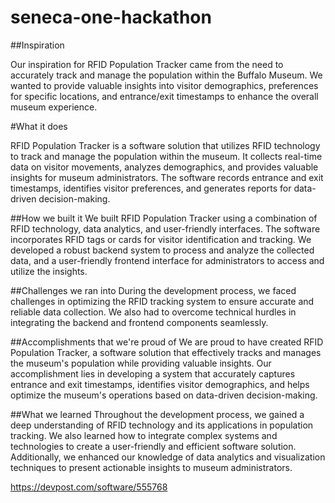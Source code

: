 # seneca-one-hackathon

##Inspiration

Our inspiration for RFID Population Tracker came from the need to accurately track and manage the population within the Buffalo Museum. We wanted to provide valuable insights into visitor demographics, preferences for specific locations, and entrance/exit timestamps to enhance the overall museum experience.

#What it does

RFID Population Tracker is a software solution that utilizes RFID technology to track and manage the population within the museum. It collects real-time data on visitor movements, analyzes demographics, and provides valuable insights for museum administrators. The software records entrance and exit timestamps, identifies visitor preferences, and generates reports for data-driven decision-making.

##How we built it
We built RFID Population Tracker using a combination of RFID technology, data analytics, and user-friendly interfaces. The software incorporates RFID tags or cards for visitor identification and tracking. We developed a robust backend system to process and analyze the collected data, and a user-friendly frontend interface for administrators to access and utilize the insights.

##Challenges we ran into
During the development process, we faced challenges in optimizing the RFID tracking system to ensure accurate and reliable data collection. We also had to overcome technical hurdles in integrating the backend and frontend components seamlessly.

##Accomplishments that we're proud of
We are proud to have created RFID Population Tracker, a software solution that effectively tracks and manages the museum's population while providing valuable insights. Our accomplishment lies in developing a system that accurately captures entrance and exit timestamps, identifies visitor demographics, and helps optimize the museum's operations based on data-driven decision-making.

##What we learned
Throughout the development process, we gained a deep understanding of RFID technology and its applications in population tracking. We also learned how to integrate complex systems and technologies to create a user-friendly and efficient software solution. Additionally, we enhanced our knowledge of data analytics and visualization techniques to present actionable insights to museum administrators.

https://devpost.com/software/555768
